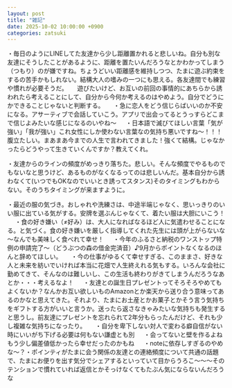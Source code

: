 ```yaml
---
layout: post
title: "雑記"
date: 2025-10-02 10:00:00 +0900
categories: zatsuki
---
```

・毎日のようにLINEしてた友達から少し距離置かれると悲しいね。自分も別な友達にそうしたことがあるように、距離を置たいんだろうなとかわかってしまう（つもり）のが嫌ですね。ちょうどいい距離感を維持しつつ、たまに遊ぶ約束をするの苦手かもしれない。結構大人の嗜みの一つにも思える。各友達間でも練習や慣れが必要そうだ。
　
遊びたいけど、お互いの前回の事情的にあちらから誘われたら考えることにして、自分から今何か考えるのはやめよう。自分でどうにかできることじゃないと判断する。
　
・急に恋人をどう信じらばいいのか不安になる。アサーティブで会話していこう。アプリで出会ってるとうっすらどこまで信じよみたいな感じになるのいやね〜
　
・日本語で滅びてほしい言葉「気が強い」「我が強い」これ女性にしか使わない言葉なの気持ち悪いですね〜！！！腹立たしい。まあまあ今までの人生で言われてきました！強くて結構。じゃなかったらどうやって生きていくんですか？教えてくれ。

・友達からのラインの頻度がめっきり落ちた。悲しい。そんな頻度でやるものでもないなと思うけど、あるものがなくなるってのは悲しいんだ。基本自分から誘わなくて(いつでもOKなのでいいとき誘ってスタンス)そのタイミングもわからない。そのうちタイミングが来ますように。

・最近の服の気づき。おしゃれや洗練さは、中途半端じゃなく、思いっきりのいい服に出ている気がする。安牌を選ぶんじゃなくて、着たい服は大胆にいこう！
　
・食の好き嫌い（≠好み）は、大人になればなるほど人に気遣わせることになる。と気づく。食の好き嫌いを厳しく指導してくれた先生には頭が上がらないな～なんでも美味しく食べれて幸せ！
　
・今年のふるさと納税のワンストップ特例の申請完了～（どうぶつの森の借金完済音）♪9月からポイントなくなるのほんと辞めてほしい。
　
・今の仕事がゆるくて幸せすぎる、このままさ、好きな人と未来を紡いでいければ本当に花畑で人生終えれる気もする。いろんな会社に勤めてきて、そんなのは難しいし、この生活も終わりがきてしまうんだろうなあとか・・・考えるなよ！
　
・友達との誕生日プレゼントってそろそろやめてもよくないか？なんかお互い欲しいものAmazonとか楽天から送り合う意味ってあるのかなと思えてきた。それより、たまにお土産とかお菓子とかそう言う気持ちをギフトする方がいいと言うか。送ったら返さなきゃみたいな気持ちも発生すると思うし。前友達にプレゼントを忘れられて2年分もらったんだけど、それも少し複雑な気持ちになったり。
　
・自分を卑下しない対人で変わる癖自信がない時にいいがち下げる必要は何もない謙虚とも別
　
・会ってないと壁を作るよねもう少し偏差値低かったら幸せだったのかもね
　
・noteに依存しすぎるのやめな～？・ポインティがたまに会う関係の友達との連絡頻度について共通の話題で、たまにお便りを出す気分でシェアするといっていて目からうろこ～～～そのテンションで慣れていれば返信とかそっけなくてもたぶん気にならないんだろうな
　
